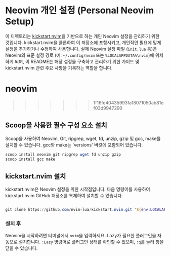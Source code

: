 # Neovim 개인 설정 (Personal Neovim Setup)

이 디렉토리는 [kickstart.nvim](https://github.com/nvim-lua/kickstart.nvim)을 기반으로 하는 개인 Neovim 설정을 관리하기 위한 것입니다.
kickstart.nvim을 클론하여 이 저장소에 포함시키고, 개인적인 필요에 맞게 설정을 추가하거나 수정하여 사용합니다.
실제 Neovim 설정 파일 (`init.lua` 등)은 Neovim의 표준 설정 경로 (예: `~/.config/nvim` 또는 `%LOCALAPPDATA%\nvim`)에 위치하게 되며, 이 README는 해당 설정을 구축하고 관리하기 위한 가이드 및 kickstart.nvim 관련 주요 사항을 기록하는 역할을 합니다.

# neovim
>>>>>>> 1f16fe40435993fa18071050ab81ef03d9947290

## Scoop을 사용한 필수 구성 요소 설치

Scoop을 사용하여 Neovim, Git, ripgrep, wget, fd, unzip, gzip 및 gcc, make를 설치할 수 있습니다. gcc와 make는 'versions' 버킷에 포함되어 있습니다.

```powershell
scoop install neovim git ripgrep wget fd unzip gzip
scoop install gcc make
```


## kickstart.nvim 설치

kickstart.nvim은 Neovim 설정을 위한 시작점입니다. 다음 명령어를 사용하여 kickstart.nvim GitHub 저장소를 복제하여 설치할 수 있습니다.

```powershell

git clone https://github.com/nvim-lua/kickstart.nvim.git "${env:LOCALAPPDATA}\nvim"
```

### 설치 후

Neovim을 시작하려면 터미널에서 `nvim`을 입력하세요. Lazy가 필요한 플러그인을 자동으로 설치합니다. `:Lazy` 명령어로 플러그인 상태를 확인할 수 있으며, `:q`를 눌러 창을 닫을 수 있습니다.
